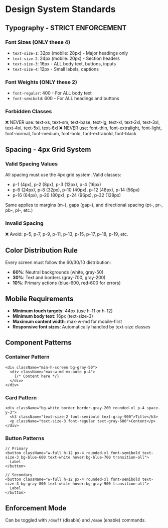 # Design System Standards

## Typography - STRICT ENFORCEMENT

### Font Sizes (ONLY these 4)
- `text-size-1`: 32px (mobile: 28px) - Major headings only
- `text-size-2`: 24px (mobile: 20px) - Section headers
- `text-size-3`: 16px - ALL body text, buttons, inputs
- `text-size-4`: 12px - Small labels, captions

### Font Weights (ONLY these 2)
- `font-regular`: 400 - For ALL body text
- `font-semibold`: 600 - For ALL headings and buttons

### Forbidden Classes
❌ NEVER use: text-xs, text-sm, text-base, text-lg, text-xl, text-2xl, text-3xl, text-4xl, text-5xl, text-6xl
❌ NEVER use: font-thin, font-extralight, font-light, font-normal, font-medium, font-bold, font-extrabold, font-black

## Spacing - 4px Grid System

### Valid Spacing Values
All spacing must use the 4px grid system. Valid classes:
- p-1 (4px), p-2 (8px), p-3 (12px), p-4 (16px)
- p-6 (24px), p-8 (32px), p-10 (40px), p-12 (48px), p-14 (56px)
- p-16 (64px), p-20 (80px), p-24 (96px), p-32 (128px)

Same applies to margins (m-), gaps (gap-), and directional spacing (pt-, pr-, pb-, pl-, etc.)

### Invalid Spacing
❌ Avoid: p-5, p-7, p-9, p-11, p-13, p-15, p-17, p-18, p-19, etc.

## Color Distribution Rule
Every screen must follow the 60/30/10 distribution:
- **60%**: Neutral backgrounds (white, gray-50)
- **30%**: Text and borders (gray-700, gray-200)
- **10%**: Primary actions (blue-600, red-600 for errors)

## Mobile Requirements
- **Minimum touch targets**: 44px (use h-11 or h-12)
- **Minimum body text**: 16px (text-size-3)
- **Maximum content width**: max-w-md for mobile-first
- **Responsive font sizes**: Automatically handled by text-size classes

## Component Patterns

### Container Pattern
```tsx
<div className="min-h-screen bg-gray-50">
  <div className="max-w-md mx-auto p-4">
    {/* Content here */}
  </div>
</div>
```

### Card Pattern
```tsx
<div className="bg-white border border-gray-200 rounded-xl p-4 space-y-3">
  <h3 className="text-size-2 font-semibold text-gray-900">Title</h3>
  <p className="text-size-3 font-regular text-gray-600">Content</p>
</div>
```

### Button Patterns
```tsx
// Primary
<button className="w-full h-12 px-4 rounded-xl font-semibold text-size-3 bg-blue-600 text-white hover:bg-blue-700 transition-all">
  Label
</button>

// Secondary
<button className="w-full h-12 px-4 rounded-xl font-semibold text-size-3 bg-gray-800 text-white hover:bg-gray-900 transition-all">
  Label
</button>
```

## Enforcement Mode
Can be toggled with `/dmoff` (disable) and `/dmon` (enable) commands.
